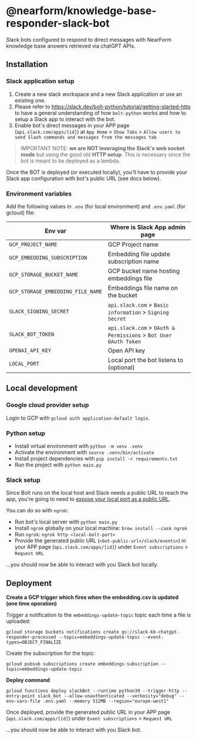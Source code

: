 # @nearform/knowledge-base-responder-slack-bot

Slack bots configured to respond to direct messages with NearForm knowledge base answers retrieved via chatGPT APIs.

## Installation

### Slack application setup

1. Create a new slack workspace and a new Slack application or use an existing one.
2. Please refer to https://slack.dev/bolt-python/tutorial/getting-started-http to have a general understanding of how `bolt-python` works and how to setup a Slack app to interact with the bot.
3. Enable bot's direct messages in your APP page (`api.slack.com/apps/[id]`) at `App Home` > `Show Tabs` > `Allow users to send Slash commands and messages from the messages tab`

> IMPORTANT NOTE: **we are NOT leveraging the Slack's web socket mode** but using the good old **HTTP setup**. This is necessary since the bot is meant to be deployed as a lambda.

Once the BOT is deployed (or executed locally), you'll have to provide your Slack app configuration with bot's public URL (see docs below).

### Environment variables

Add the following values in `.env` (for local environment) and `.env.yaml` (for gcloud) file:

| Env var                           | Where is Slack App admin page                                    |
| --------------------------------- | ---------------------------------------------------------------- |
| `GCP_PROJECT_NAME`                | GCP Project name                                                 |
| `GCP_EMBEDDING_SUBSCRIPTION`      | Embedding file update subscription name                          |
| `GCP_STORAGE_BUCKET_NAME`         | GCP bucket name hosting embeddings file                          |
| `GCP_STORAGE_EMBEDDING_FILE_NAME` | Embeddings file name on the bucket                               |
| `SLACK_SIGNING_SECRET`            | `api.slack.com` > `Basic information` > `Signing Secret`         |
| `SLACK_BOT_TOKEN`                 | `api.slack.com` > `OAuth & Permissions` > `Bot User OAuth Token` |
| `OPENAI_API_KEY`                  | Open API key                                                     |
| `LOCAL_PORT`                      | Local port the bot listens to (optional)                         |

## Local development

### Google cloud provider setup

Login to GCP with `gcloud auth application-default login`.

### Python setup

- Install virtual environment with `python -m venv .venv`
- Activate the environment with `source .venv/bin/activate`
- Install project dependencies with `pip install -r requirements.txt`
- Run the project with `python main.py`

### Slack setup

Since Bolt runs on the local host and Slack needs a public URL to reach the app, you're going to need to [expose your local port as a public URL](https://slack.dev/bolt-python/tutorial/getting-started-http#setting-up-events).

You can do so with `ngrok`:

- Run bot's local server with `python main.py`
- Install `ngrok` globally on your local machine: `brew install --cask ngrok`
- Run `ngrok`: `ngrok http <local-bolt-port>`
- Provide the generated public URL (`<bot-public-url>/slack/events>`) in your APP page (`api.slack.com/apps/[id]`) under `Event subscriptions` > `Request URL`

...you should now be able to interact with you Slack bot locally.

## Deployment

**Create a GCP trigger which fires when the embedding.csv is updated (one time operation)**

Trigger a notification to the `embeddings-update-topic` topic each time a file is uploaded:

`gcloud storage buckets notifications create gs://slack-kb-chatgpt-responder-processed --topic=embeddings-update-topic --event-types=OBJECT_FINALIZE`

Create the subscription for the topic:

`gcloud pubsub subscriptions create embeddings-subscription --topic=embeddings-update-topic`

**Deploy command**

```
gcloud functions deploy slackBot --runtime python39 --trigger-http --entry-point slack_bot --allow-unauthenticated --verbosity="debug" --env-vars-file .env.yaml --memory 512MB --region="europe-west1"
```

Once deployed, provide the generated public URL in your APP page (`api.slack.com/apps/[id]`) under `Event subscriptions` > `Request URL`

...you should now be able to interact with you Slack bot.

